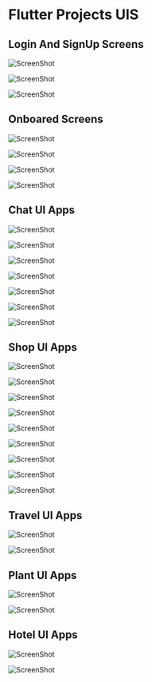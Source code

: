 <h1>Flutter Projects UIS</h1>


<h2> Login And SignUp Screens</h2>

![ScreenShot](url)

![ScreenShot](url)

![ScreenShot](url)
<h2> Onboared Screens</h2>

![ScreenShot](url)

![ScreenShot](url)

![ScreenShot](url)

![ScreenShot](url)
<h2> Chat UI Apps</h2>

![ScreenShot](url)

![ScreenShot](url)

![ScreenShot](url)

![ScreenShot](url)

![ScreenShot](url)

![ScreenShot](url)

![ScreenShot](url)
<h2> Shop UI Apps</h2>

![ScreenShot](url)

![ScreenShot](url)

![ScreenShot](url)

![ScreenShot](url)

![ScreenShot](url)

![ScreenShot](url)

![ScreenShot](url)

![ScreenShot](url)

![ScreenShot](url)

<h2> Travel UI Apps</h2>

![ScreenShot](url)

![ScreenShot](url)

<h2> Plant UI Apps</h2>

![ScreenShot](url)

![ScreenShot](url)

<h2> Hotel UI Apps</h2>

![ScreenShot](url)

![ScreenShot](url)


